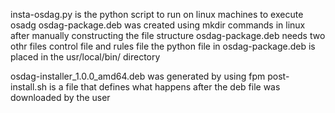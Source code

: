 insta-osdag.py is the python script to run on linux machines to execute osadg
osdag-package.deb was created using mkdir commands in linux after manually constructing the file structure
osdag-package.deb needs two othr files control file and rules file
the python file in osdag-package.deb is placed in the usr/local/bin/ directory

osdag-installer_1.0.0_amd64.deb was generated by using fpm 
post-install.sh is a file that defines what happens after the deb file was downloaded by the user



